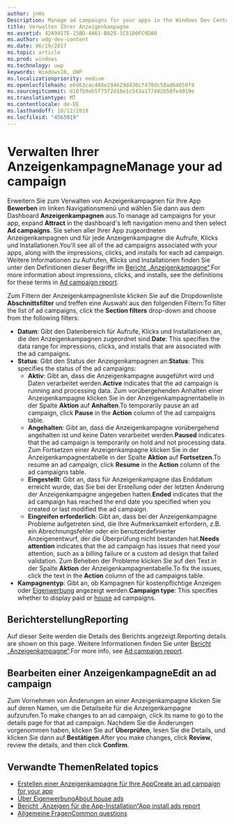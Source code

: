 ```yaml
---
author: jnHs
Description: Manage ad campaigns for your apps in the Windows Dev Center dashboard.
title: Verwalten Ihrer Anzeigenkampagne
ms.assetid: 42A9457E-15BD-4A61-B828-1C51D0FC9DA0
ms.author: wdg-dev-content
ms.date: 06/19/2017
ms.topic: article
ms.prod: windows
ms.technology: uwp
keywords: Windows10, UWP
ms.localizationpriority: medium
ms.openlocfilehash: e0d63cac488e294629d430c7470dc58ad64059f9
ms.sourcegitcommit: d10fb9eb5f75f2d10e1c543a177402b50fe4019e
ms.translationtype: MT
ms.contentlocale: de-DE
ms.lasthandoff: 10/12/2018
ms.locfileid: "4565919"
---
```

# <a name="manage-your-ad-campaign"></a><span data-ttu-id="92f63-103">Verwalten Ihrer Anzeigenkampagne</span><span class="sxs-lookup"><span data-stu-id="92f63-103">Manage your ad campaign</span></span>


<span data-ttu-id="92f63-104">Erweitern Sie zum Verwalten von Anzeigenkampagnen für Ihre App **Bewerben** im linken Navigationsmenü und wählen Sie dann aus dem Dashboard **Anzeigenkampagnen** aus.</span><span class="sxs-lookup"><span data-stu-id="92f63-104">To manage ad campaigns for your app, expand **Attract** in the dashboard's left navigation menu and then select **Ad campaigns**.</span></span> <span data-ttu-id="92f63-105">Sie sehen aller Ihrer App zugeordneten Anzeigenkampagnen und für jede Anzeigenkampagne die Aufrufe, Klicks und Installationen.</span><span class="sxs-lookup"><span data-stu-id="92f63-105">You'll see all of the ad campaigns associated with your apps, along with the impressions, clicks, and installs for each ad campaign.</span></span> <span data-ttu-id="92f63-106">Weitere Informationen zu Aufrufen, Klicks und Installationen finden Sie unter den Definitionen dieser Begriffe im [Bericht „Anzeigenkampagne“](promote-your-app-report.md).</span><span class="sxs-lookup"><span data-stu-id="92f63-106">For more information about impressions, clicks, and installs, see the definitions for these terms in [Ad campaign report](promote-your-app-report.md).</span></span>

<span data-ttu-id="92f63-107">Zum Filtern der Anzeigenkampagnenliste klicken Sie auf die Dropdownliste **Abschnittsfilter** und treffen eine Auswahl aus den folgenden Filtern:</span><span class="sxs-lookup"><span data-stu-id="92f63-107">To filter the list of ad campaigns, click the **Section filters** drop-down and choose from the following filters:</span></span>

-   <span data-ttu-id="92f63-108">**Datum**: Gibt den Datenbereich für Aufrufe, Klicks und Installationen an, die den Anzeigenkampagnen zugeordnet sind.</span><span class="sxs-lookup"><span data-stu-id="92f63-108">**Date**: This specifies the data range for impressions, clicks, and installs that are associated with the ad campaigns.</span></span>
-   <span data-ttu-id="92f63-109">**Status**: Gibt den Status der Anzeigenkampagnen an:</span><span class="sxs-lookup"><span data-stu-id="92f63-109">**Status**: This specifies the status of the ad campaigns:</span></span>
    -   <span data-ttu-id="92f63-110">**Aktiv**: Gibt an, dass die Anzeigenkampagne ausgeführt wird und Daten verarbeitet werden.</span><span class="sxs-lookup"><span data-stu-id="92f63-110">**Active** indicates that the ad campaign is running and processing data.</span></span> <span data-ttu-id="92f63-111">Zum vorübergehenden Anhalten einer Anzeigenkampagne klicken Sie in der Anzeigenkampagnentabelle in der Spalte **Aktion** auf **Anhalten**.</span><span class="sxs-lookup"><span data-stu-id="92f63-111">To temporarily pause an ad campaign, click **Pause** in the **Action** column of the ad campaigns table.</span></span>
    -   <span data-ttu-id="92f63-112">**Angehalten**: Gibt an, dass die Anzeigenkampagne vorübergehend angehalten ist und keine Daten verarbeitet werden.</span><span class="sxs-lookup"><span data-stu-id="92f63-112">**Paused** indicates that the ad campaign is temporarily on hold and not processing data.</span></span> <span data-ttu-id="92f63-113">Zum Fortsetzen einer Anzeigenkampagne klicken Sie in der Anzeigenkampagnentabelle in der Spalte **Aktion** auf **Fortsetzen**.</span><span class="sxs-lookup"><span data-stu-id="92f63-113">To resume an ad campaign, click **Resume** in the **Action** column of the ad campaigns table.</span></span>
    -   <span data-ttu-id="92f63-114">**Eingestellt**: Gibt an, dass für Anzeigenkampagne das Enddatum erreicht wurde, das Sie bei der Erstellung oder der letzten Änderung der Anzeigenkampagne angegeben hatten.</span><span class="sxs-lookup"><span data-stu-id="92f63-114">**Ended** indicates that the ad campaign has reached the end date you specified when you created or last modified the ad campaign.</span></span>
    -   <span data-ttu-id="92f63-115">**Eingreifen erforderlich**: Gibt an, dass bei der Anzeigenkampagne Probleme aufgetreten sind, die Ihre Aufmerksamkeit erfordern, z.B. ein Abrechnungsfehler oder ein benutzerdefinierter Anzeigenentwurf, der die Überprüfung nicht bestanden hat.</span><span class="sxs-lookup"><span data-stu-id="92f63-115">**Needs attention** indicates that the ad campaign has issues that need your attention, such as a billing failure or a custom ad design that failed validation.</span></span> <span data-ttu-id="92f63-116">Zum Beheben der Probleme klicken Sie auf den Text in der Spalte **Aktion** der Anzeigenkampagnentabelle.</span><span class="sxs-lookup"><span data-stu-id="92f63-116">To fix the issues, click the text in the **Action** column of the ad campaigns table.</span></span>
-   <span data-ttu-id="92f63-117">**Kampagnentyp**: Gibt an, ob Kampagnen für kostenpflichtige Anzeigen oder [Eigenwerbung](about-house-ads.md) angezeigt werden.</span><span class="sxs-lookup"><span data-stu-id="92f63-117">**Campaign type**: This specifies whether to display paid or [house](about-house-ads.md) ad campaigns.</span></span>

## <a name="reporting"></a><span data-ttu-id="92f63-118">Berichterstellung</span><span class="sxs-lookup"><span data-stu-id="92f63-118">Reporting</span></span>


<span data-ttu-id="92f63-119">Auf dieser Seite werden die Details des Berichts angezeigt.</span><span class="sxs-lookup"><span data-stu-id="92f63-119">Reporting details are shown on this page.</span></span> <span data-ttu-id="92f63-120">Weitere Informationen finden Sie unter [Bericht „Anzeigenkampagne“](promote-your-app-report.md).</span><span class="sxs-lookup"><span data-stu-id="92f63-120">For more info, see [Ad campaign report](promote-your-app-report.md).</span></span>


## <a name="edit-an-ad-campaign"></a><span data-ttu-id="92f63-121">Bearbeiten einer Anzeigenkampagne</span><span class="sxs-lookup"><span data-stu-id="92f63-121">Edit an ad campaign</span></span>

<span data-ttu-id="92f63-122">Zum Vornehmen von Änderungen an einer Anzeigenkampagne klicken Sie auf deren Namen, um die Detailseite für die Anzeigenkampagne aufzurufen.</span><span class="sxs-lookup"><span data-stu-id="92f63-122">To make changes to an ad campaign, click its name to go to the details page for that ad campaign.</span></span> <span data-ttu-id="92f63-123">Nachdem Sie die Änderungen vorgenommen haben, klicken Sie auf **Überprüfen**, lesen Sie die Details, und klicken Sie dann auf **Bestätigen**.</span><span class="sxs-lookup"><span data-stu-id="92f63-123">After you make changes, click **Review**, review the details, and then click **Confirm**.</span></span>


## <a name="related-topics"></a><span data-ttu-id="92f63-124">Verwandte Themen</span><span class="sxs-lookup"><span data-stu-id="92f63-124">Related topics</span></span>


* [<span data-ttu-id="92f63-125">Erstellen einer Anzeigenkampagne für Ihre App</span><span class="sxs-lookup"><span data-stu-id="92f63-125">Create an ad campaign for your app</span></span>](create-an-ad-campaign-for-your-app.md)
* [<span data-ttu-id="92f63-126">Über Eigenwerbung</span><span class="sxs-lookup"><span data-stu-id="92f63-126">About house ads</span></span>](about-house-ads.md)
* [<span data-ttu-id="92f63-127">Bericht „Anzeigen für die App-Installation“</span><span class="sxs-lookup"><span data-stu-id="92f63-127">App install ads report</span></span>](app-install-ads-reports.md)
* [<span data-ttu-id="92f63-128">Allgemeine Fragen</span><span class="sxs-lookup"><span data-stu-id="92f63-128">Common questions</span></span>](common-questions.md)
 

 




